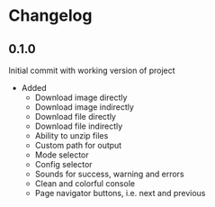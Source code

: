 # Changelog

## 0.1.0

Initial commit with working version of project

- Added
    - Download image directly
    - Download image indirectly
    - Download file directly
    - Download file indirectly
    - Ability to unzip files
    - Custom path for output
    - Mode selector
    - Config selector
    - Sounds for success, warning and errors
    - Clean and colorful console
    - Page navigator buttons, i.e. next and previous